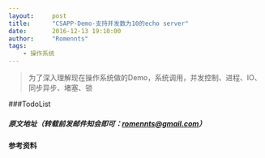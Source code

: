 ```yaml
---
layout:     post
title:      "CSAPP-Demo-支持并发数为10的echo server"
date:       2016-12-13 19:10:00
author:     "Romennts"
tags:
    - 操作系统
---
```



> 为了深入理解现在操作系统做的Demo，系统调用，并发控制、进程、IO、同步异步、堵塞、锁

###TodoList


##### 原文地址（转载前发邮件知会即可：romennts@gmail.com）


#### 参考资料
